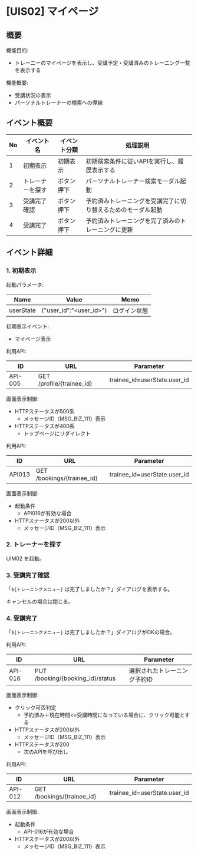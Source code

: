 # [UIS02] マイページ

## 概要

機能目的:

- トレーニーのマイページを表示し、受講予定・受講済みのトレーニング一覧を表示する

機能概要:

- 受講状況の表示
- パーソナルトレーナーの検索への導線

## イベント概要

| No | イベント名    | イベント分類 | 処理説明                           |
|----|----------|--------|--------------------------------|
| 1  | 初期表示     | 初期表示   | 初期検索条件に従いAPIを実行し、履歴表示する        |
| 2  | トレーナーを探す | ボタン押下  | パーソナルトレーナー検索モーダル起動             |
| 3  | 受講完了確認   | ボタン押下  | 予約済みトレーニングを受講完了に切り替えるためのモーダル起動 |
| 4  | 受講完了     | ボタン押下  | 予約済みトレーニングを完了済みのトレーニングに更新      |

## イベント詳細

### 1. 初期表示

起動パラメータ:

| Name      | Value                   | Memo   |
|-----------|-------------------------|--------|
| userState | {"user_id":"<user_id>"} | ログイン状態 |

初期表示イベント:

- マイページ表示

利用API:

| ID      | URL                       | Parameter                    |
|---------|---------------------------|------------------------------|
| API-005 | GET /profile/{trainee_id} | trainee_id=userState.user_id |

画面表示制御:

- HTTPステータスが500系
  - メッセージID（MSG_BIZ_111）表示
- HTTPステータスが400系
  - トップページにリダイレクト

利用API:

| ID     | URL                        | Parameter                    |
|--------|----------------------------|------------------------------|
| API013 | GET /bookings/{trainee_id} | trainee_id=userState.user_id |

画面表示制御:

- 起動条件
  - API016が有効な場合
- HTTPステータスが200以外
  - メッセージID（MSG_BIZ_111）表示

### 2. トレーナーを探す

UIM02 を起動。

### 3. 受講完了確認

「`${トレーニングメニュー}` は完了しましたか？」ダイアログを表示する。

キャンセルの場合は閉じる。

### 4. 受講完了

「`${トレーニングメニュー}` は完了しましたか？」ダイアログがOKの場合。

利用API:

| ID      | URL                              | Parameter       |
|---------|----------------------------------|-----------------|
| API-016 | PUT /booking/{booking_id}/status | 選択されたトレーニング予約ID |

画面表示制御:

- クリック可否判定
  - 予約済み＋現在時間<=受講時間になっている場合に、クリック可能とする
- HTTPステータスが200以外
  - メッセージID（MSG_BIZ_111）表示
- HTTPステータスが200
  - 次のAPIを呼び出し

利用API:

| ID      | URL                        | Parameter                    |
|---------|----------------------------|------------------------------|
| API-012 | GET /bookings/{trainee_id} | trainee_id=userState.user_id |

画面表示制御:

- 起動条件
  - API-016が有効な場合
- HTTPステータスが200以外
  - メッセージID（MSG_BIZ_111）表示
